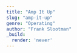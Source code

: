 ```yaml
---
title: "Amp It Up"
slug: "amp-it-up"
genre: "Operating"
author: "Frank Slootman"
_build:
  render: 'never'
---
```


